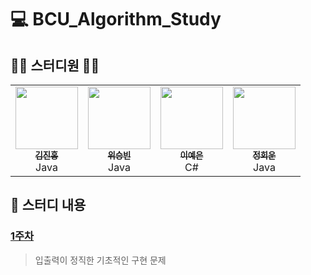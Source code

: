 # 💻 BCU_Algorithm_Study

## 👨‍💻 스터디원 👩‍💻
<table>
  <tr>
    <td align="center"><a href="https://github.com/deepredk"><img src="https://avatars2.githubusercontent.com/u/33937365?s=460&v=4" width="100px;" alt=""/><br /><sub><b>김진홍</b></sub></a><br />Java</td>
    <td align="center"><a href="https://github.com/wsb0722"><img src="https://avatars1.githubusercontent.com/u/53260922?s=460&u=a545901c7f460295a11c779629201a81947f3fe4&v=4" width="100px;" alt=""/><br /><sub><b>위승빈</b></sub></a><br />Java</td>
    <td align="center"><a href="#"><img src="#" width="100px;" alt=""/><br /><sub><b>이예은</b></sub></a><br />C#</td>
    <td align="center"><a href="https://github.com/cousim46"><img src="https://avatars3.githubusercontent.com/u/67584874?s=460&v=4" width="100px;" alt=""/><br /><sub><b>정회운</b></sub></a><br />Java</td>
  </tr>
</table>

## 📝 스터디 내용
### [1주차](Week1)
> 입출력이 정직한 기초적인 구현 문제
